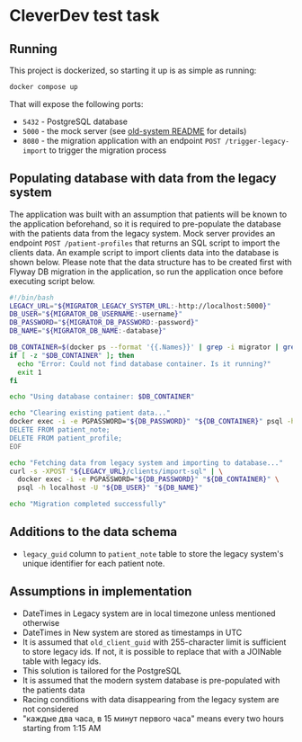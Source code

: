 # CleverDev test task

## Running

This project is dockerized, so starting it up is as simple as running:

```bash
docker compose up
```

That will expose the following ports:

- `5432` - PostgreSQL database
- `5000` - the mock server (see [old-system README](old-system/README.md) for details)
- `8080` - the migration application with an endpoint `POST /trigger-legacy-import` to trigger the
  migration process

## Populating database with data from the legacy system

The application was built with an assumption that patients will be known to the application
beforehand, so it is required to pre-populate the database with the patients data from the legacy
system. Mock server provides an endpoint `POST /patient-profiles` that returns an SQL script to
import the clients data.
An example script to import clients data into the database is shown below. Please note that the data
structure has to be created first with Flyway DB migration in the application, so run the
application once before executing script below.

```bash
#!/bin/bash
LEGACY_URL="${MIGRATOR_LEGACY_SYSTEM_URL:-http://localhost:5000}"
DB_USER="${MIGRATOR_DB_USERNAME:-username}"
DB_PASSWORD="${MIGRATOR_DB_PASSWORD:-password}"
DB_NAME="${MIGRATOR_DB_NAME:-database}"

DB_CONTAINER=$(docker ps --format '{{.Names}}' | grep -i migrator | grep -i database | head -n 1)
if [ -z "$DB_CONTAINER" ]; then
  echo "Error: Could not find database container. Is it running?"
  exit 1
fi

echo "Using database container: $DB_CONTAINER"

echo "Clearing existing patient data..."
docker exec -i -e PGPASSWORD="${DB_PASSWORD}" "${DB_CONTAINER}" psql -h localhost -U "${DB_USER}" "${DB_NAME}" <<EOF
DELETE FROM patient_note;
DELETE FROM patient_profile;
EOF

echo "Fetching data from legacy system and importing to database..."
curl -s -XPOST "${LEGACY_URL}/clients/import-sql" | \
  docker exec -i -e PGPASSWORD="${DB_PASSWORD}" "${DB_CONTAINER}" \
  psql -h localhost -U "${DB_USER}" "${DB_NAME}"

echo "Migration completed successfully"
```

## Additions to the data schema

- `legacy_guid` column to `patient_note` table to store the legacy system's unique identifier for
  each patient note.

## Assumptions in implementation

- DateTimes in Legacy system are in local timezone unless mentioned otherwise
- DateTimes in New system are stored as timestamps in UTC
- It is assumed that `old_client_guid` with 255-character limit is sufficient to store legacy ids.
  If not, it is possible to replace that with a JOINable table with legacy ids.
- This solution is tailored for the PostgreSQL
- It is assumed that the modern system database is pre-populated with the patients data
- Racing conditions with data disappearing from the legacy system are not considered
- "каждые два часа, в 15 минут первого часа" means every two hours starting from 1:15 AM
